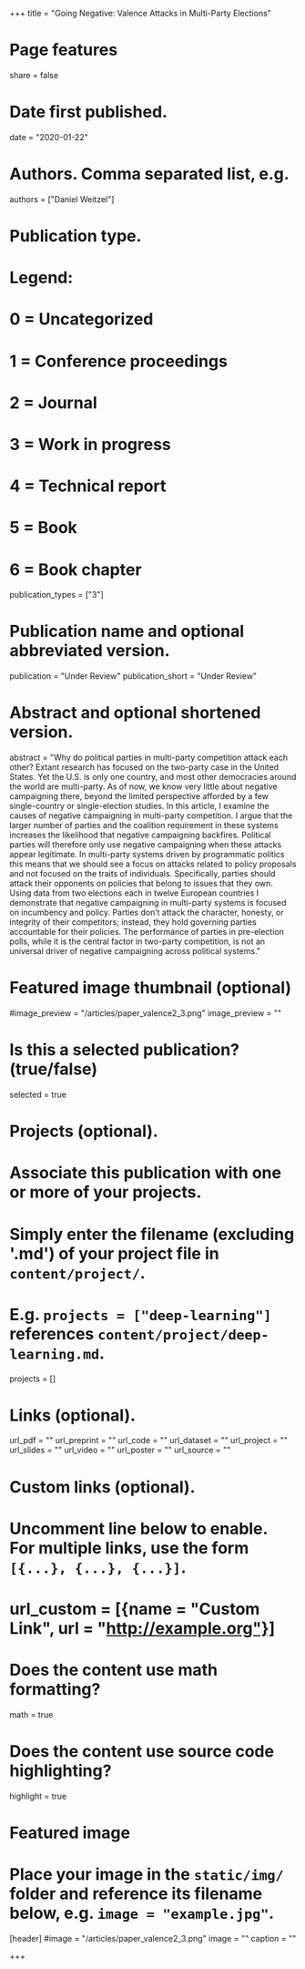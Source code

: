 +++
title = "Going Negative: Valence Attacks in Multi-Party Elections"

# Page features
share =  false 

# Date first published.
date = "2020-01-22"

# Authors. Comma separated list, e.g.
authors = ["Daniel Weitzel"]

# Publication type.
# Legend:
# 0 = Uncategorized
# 1 = Conference proceedings
# 2 = Journal
# 3 = Work in progress
# 4 = Technical report
# 5 = Book
# 6 = Book chapter
publication_types = ["3"]

# Publication name and optional abbreviated version.
publication = "Under Review"
publication_short = "Under Review"

# Abstract and optional shortened version.
abstract = "Why do political parties in multi-party competition attack each other? Extant research has focused on the two-party case in the United States. Yet the U.S. is only one country, and most other democracies around the world are multi-party. As of now, we know very little about negative campaigning there, beyond the limited perspective afforded by a few single-country or single-election studies. In this article, I examine the causes of negative campaigning in multi-party competition. I argue that the larger number of parties and the coalition requirement in these systems increases the likelihood that negative campaigning backfires. Political parties will therefore only use negative campaigning when these attacks appear legitimate. In multi-party systems driven by programmatic politics this means that we should see a focus on attacks related to policy proposals and not focused on the traits of individuals. Specifically, parties should attack their opponents on policies that belong to issues that they own. Using data from two elections each in twelve European countries I demonstrate that negative campaigning in multi-party systems is focused on incumbency and policy. Parties don’t attack the character, honesty, or integrity of their competitors; instead, they hold governing parties accountable for their policies. The performance of parties in pre-election polls, while it is the central factor in two-party competition, is not an universal driver of negative campaigning across political systems."

# Featured image thumbnail (optional)
#image_preview = "/articles/paper_valence2_3.png"
image_preview = ""

# Is this a selected publication? (true/false)
selected = true

# Projects (optional).
#   Associate this publication with one or more of your projects.
#   Simply enter the filename (excluding '.md') of your project file in `content/project/`.
#   E.g. `projects = ["deep-learning"]` references `content/project/deep-learning.md`.
projects = []

# Links (optional).
url_pdf = ""
url_preprint = ""
url_code = ""
url_dataset = ""
url_project = ""
url_slides = ""
url_video = ""
url_poster = ""
url_source = ""

# Custom links (optional).
#   Uncomment line below to enable. For multiple links, use the form `[{...}, {...}, {...}]`.
# url_custom = [{name = "Custom Link", url = "http://example.org"}]

# Does the content use math formatting?
math = true

# Does the content use source code highlighting?
highlight = true

# Featured image
# Place your image in the `static/img/` folder and reference its filename below, e.g. `image = "example.jpg"`.
[header]
#image = "/articles/paper_valence2_3.png"
image = ""
caption = ""

+++

